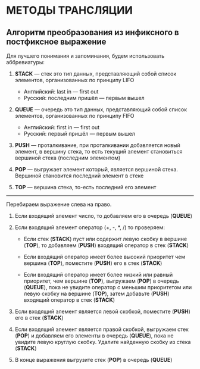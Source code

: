 # МЕТОДЫ ТРАНСЛЯЦИИ


## Алгоритм преобразования из инфиксного в постфиксное выражение

Для лучшего понимания и запоминания, будем использовать аббревиатуры:

1. **STACK** — стек это тип данных, представляющий собой список элементов, организованных по принципу LIFO
    - Английский: last in — first out
    - Русский: последним пришёл — первым вышел

2. **QUEUE** — очередь это тип данных, представляющий собой список элементов, организованных по принципу FIFO
    - Английский: first in — first out
    - Русский: первый пришёл — первым вышел

3. **PUSH** — проталкивание, при проталкивании добавляется новый элемент, в вершину стека, то есть текущий элемент становиться вершиной стека (последним элементом)

4. **POP** — выгружает элемент который, является вершиной стека. Вершиной становится последний элемент в стеке

5. **TOP** — вершина стека, то-есть последний его элемент


___
Перебираем выражение слева на право.

1. Если входящий элемент число, то добавляем его в очередь (**QUEUE**)

2. Если входящий элемент оператор (+, -, *, /) то проверяем:
    - Если стек (**STACK**) пуст или содержит левую скобку в вершине (**TOP**), то добавляем (**PUSH**) входящий оператор в стек (**STACK**)

    - Если входящий оператор имеет более высокий приоритет чем вершина (**TOP**), поместите (**PUSH**) его в стек (**STACK**)

    - Если входящий оператор имеет более низкий или равный приоритет, чем вершине (**TOP**), выгружаем (**POP**) в очередь (**QUEUE**), пока не увидите оператор с меньшим приоритетом или левую скобку на вершине (**TOP**), затем добавьте (**PUSH**) входящий оператор в стек (**STACK**)

3. Если входящий элемент является левой скобкой, поместите (**PUSH**) его в стек (**STACK**)

4. Если входящий элемент является правой скобкой, выгружаем стек (**POP**) и добавляем его элементы в очередь (**QUEUE**), пока не увидите левую круглую скобку. Удалите найденную скобку из стека (**STACK**)

5. В конце выражения выгрузите стек (**POP**) в очередь (**QUEUE**)